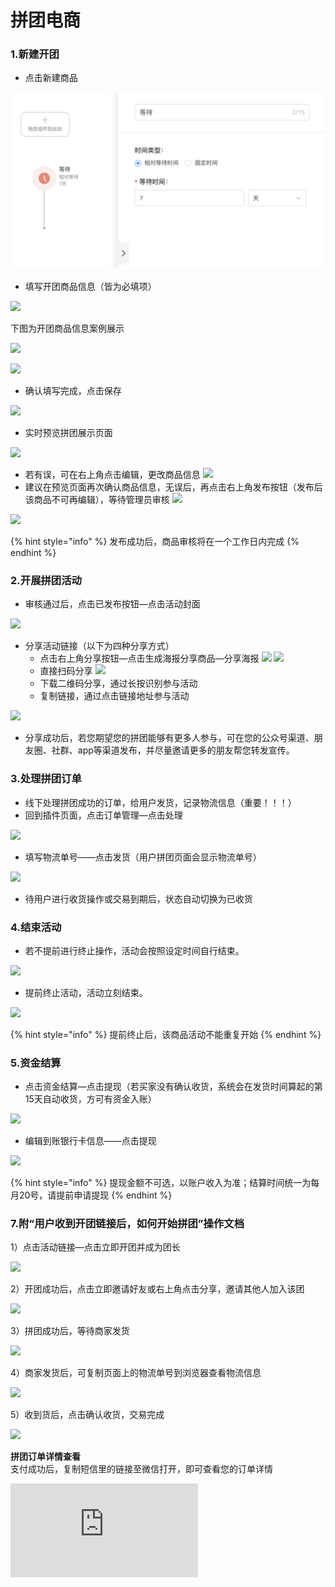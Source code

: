 # 拼团电商

###  1.**新建开团**

* 点击新建商品

![](../../.gitbook/assets/image%20%28307%29.png)

* 填写开团商品信息（皆为必填项）

![](http://bbscdn.rabbitpre.com/data/attachment/forum/201805/10/101114i7pzvq7qbq8vss17.png)

下图为开团商品信息案例展示

![](http://bbscdn.rabbitpre.com/data/attachment/forum/201805/10/101418e0izlvv2qyiflzv4.png)

![](http://bbscdn.rabbitpre.com/data/attachment/forum/201805/10/101418pheehrbbiu5l9h8b.png)

* 确认填写完成，点击保存

![](http://bbscdn.rabbitpre.com/data/attachment/forum/201805/10/101418y71gka51dzz9d991.png)

* 实时预览拼团展示页面

![](http://bbscdn.rabbitpre.com/data/attachment/forum/201805/10/101520vvfce2vv8fe51fva.png)

* 若有误，可在右上角点击编辑，更改商品信息  ![](http://bbscdn.rabbitpre.com/data/attachment/forum/201805/10/101556cs8mqnrmunagoyo9.png) 
* 建议在预览页面再次确认商品信息，无误后，再点击右上角发布按钮（发布后该商品不可再编辑），等待管理员审核  ![](http://bbscdn.rabbitpre.com/data/attachment/forum/201805/10/101556ov8ij7s7trjv2onn.png)

![](http://bbscdn.rabbitpre.com/data/attachment/forum/201805/10/101716vcutpudaw0m4hgwh.png)

{% hint style="info" %}
发布成功后，商品审核将在一个工作日内完成
{% endhint %}

### **2.开展拼团活动**

* 审核通过后，点击已发布按钮—点击活动封面

![](http://bbscdn.rabbitpre.com/data/attachment/forum/201805/10/101816c1azgmy8djjm6oo3.png)



* 分享活动链接（以下为四种分享方式）
  * 点击右上角分享按钮—点击生成海报分享商品—分享海报  ![](http://bbscdn.rabbitpre.com/data/attachment/forum/201805/10/104056gm2m9xoq827xkyex.png)  ![](http://bbscdn.rabbitpre.com/data/attachment/forum/201805/10/104056dmyydaxb101womwy.png)
  * 直接扫码分享 ![](http://bbscdn.rabbitpre.com/data/attachment/forum/201805/10/104056iuhzumo5igkx29oi.png)
  * 下载二维码分享，通过长按识别参与活动 
  * 复制链接，通过点击链接地址参与活动

![](http://bbscdn.rabbitpre.com/data/attachment/forum/201805/10/104056weubuu8yhsdukozj.png)

* 分享成功后，若您期望您的拼团能够有更多人参与，可在您的公众号渠道、朋友圈、社群、app等渠道发布，并尽量邀请更多的朋友帮您转发宣传。 

### **3.处理拼团订单**

* 线下处理拼团成功的订单，给用户发货，记录物流信息（重要！！！）
* 回到插件页面，点击订单管理—点击处理

![](http://bbscdn.rabbitpre.com/data/attachment/forum/201805/10/104450xuxfzgw9kv14hsxv.png)

* 填写物流单号——点击发货（用户拼团页面会显示物流单号）

![](http://bbscdn.rabbitpre.com/data/attachment/forum/201805/10/104450r25zs36zy5z2nqe2.png)

* 待用户进行收货操作或交易到期后，状态自动切换为已收货

### **4.结束活动**

* 若不提前进行终止操作，活动会按照设定时间自行结束。

![](http://bbscdn.rabbitpre.com/data/attachment/forum/201805/10/105228dbp809r8cpe340tb.png)

* 提前终止活动，活动立刻结束。

![](http://bbscdn.rabbitpre.com/data/attachment/forum/201805/10/105228qi30r8z8usrlxpv3.png)

{% hint style="info" %}
提前终止后，该商品活动不能重复开始
{% endhint %}

### **5.资金结算**

* 点击资金结算—点击提现（若买家没有确认收货，系统会在发货时间算起的第15天自动收货，方可有资金入账）

![](http://bbscdn.rabbitpre.com/data/attachment/forum/201805/10/105413lse6wwnezun8hnnn.png)

* 编辑到账银行卡信息——点击提现

![](http://bbscdn.rabbitpre.com/data/attachment/forum/201805/10/105413qi3siqkichbzii23.png)

{% hint style="info" %}
提现金额不可选，以账户收入为准；结算时间统一为每月20号，请提前申请提现
{% endhint %}

### **7.附“用户收到开团链接后，如何开始拼团”操作文档**

1）点击活动链接—点击立即开团并成为团长  
  
![](http://bbscdn.rabbitpre.com/data/attachment/forum/201805/10/113743jbt6t6ic5d9f7cdc.png)  
  
2）开团成功后，点击立即邀请好友或右上角点击分享，邀请其他人加入该团  
  
![](http://bbscdn.rabbitpre.com/data/attachment/forum/201805/10/115021u7kf8887hzd3dvjw.png)  
  
3）拼团成功后，等待商家发货  
  
![](http://bbscdn.rabbitpre.com/data/attachment/forum/201805/10/113614r4q4y70o8444zt4y.png)  
  
4）商家发货后，可复制页面上的物流单号到浏览器查看物流信息  
  
![](http://bbscdn.rabbitpre.com/data/attachment/forum/201805/10/113614xjicxsixzrj5hjj9.png)  
  
5）收到货后，点击确认收货，交易完成  
  
![](http://bbscdn.rabbitpre.com/data/attachment/forum/201805/10/114025xhgzk6r7xvhk4g6x.png)  
  
**拼团订单详情查看**  
支付成功后，复制短信里的链接至微信打开，即可查看您的订单详情

![](http://bbs.rabbitpre.com/forum.php?mod=image&aid=8240&size=300x300&key=e3c4a66d53881944&nocache=yes&type=fixnone)

